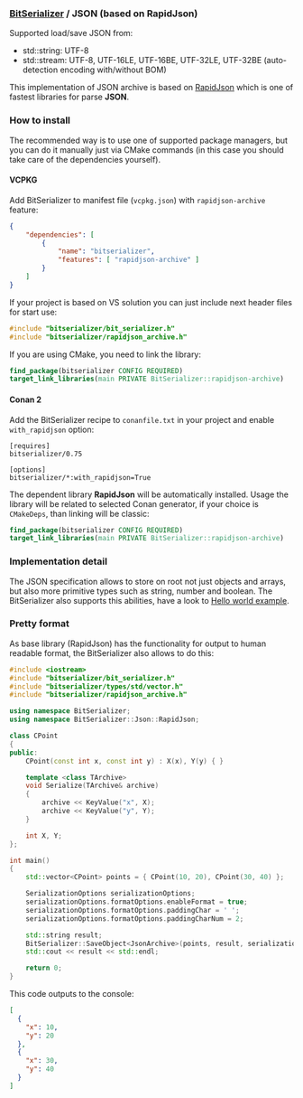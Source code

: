 ### [BitSerializer](../README.md) / JSON (based on RapidJson)

Supported load/save JSON from:

- std::string: UTF-8
- std::stream: UTF-8, UTF-16LE, UTF-16BE, UTF-32LE, UTF-32BE (auto-detection encoding with/without BOM)

This implementation of JSON archive is based on [RapidJson](https://github.com/Tencent/rapidjson) which is one of fastest libraries for parse **JSON**.

### How to install
The recommended way is to use one of supported package managers, but you can do it manually just via CMake commands (in this case you should take care of the dependencies yourself).
#### VCPKG
Add BitSerializer to manifest file (`vcpkg.json`) with `rapidjson-archive` feature:
```json
{
    "dependencies": [
        {
            "name": "bitserializer",
            "features": [ "rapidjson-archive" ]
        }
    ]
}
```
If your project is based on VS solution you can just include next header files for start use:
```cpp
#include "bitserializer/bit_serializer.h"
#include "bitserializer/rapidjson_archive.h"
```
If you are using CMake, you need to link the library:
```cmake
find_package(bitserializer CONFIG REQUIRED)
target_link_libraries(main PRIVATE BitSerializer::rapidjson-archive)
```
#### Conan 2
Add the BitSerializer recipe to `conanfile.txt` in your project and enable `with_rapidjson` option:
```
[requires]
bitserializer/0.75

[options]
bitserializer/*:with_rapidjson=True
```
The dependent library **RapidJson** will be automatically installed.
Usage the library will be related to selected Conan generator, if your choice is `CMakeDeps`, than linking will be classic:
```cmake
find_package(bitserializer CONFIG REQUIRED)
target_link_libraries(main PRIVATE BitSerializer::rapidjson-archive)
```

### Implementation detail
The JSON specification allows to store on root not just objects and arrays, but also more primitive types such as string, number and boolean.
The BitSerializer also supports this abilities, have a look to [Hello world example](../samples/hello_world/hello_world.cpp).

### Pretty format
As base library (RapidJson) has the functionality for output to human readable format, the BitSerializer also allows to do this:
```cpp
#include <iostream>
#include "bitserializer/bit_serializer.h"
#include "bitserializer/types/std/vector.h"
#include "bitserializer/rapidjson_archive.h"

using namespace BitSerializer;
using namespace BitSerializer::Json::RapidJson;

class CPoint
{
public:
    CPoint(const int x, const int y) : X(x), Y(y) { }

    template <class TArchive>
    void Serialize(TArchive& archive)
    {
        archive << KeyValue("x", X);
        archive << KeyValue("y", Y);
    }

    int X, Y;
};

int main()
{
    std::vector<CPoint> points = { CPoint(10, 20), CPoint(30, 40) };

    SerializationOptions serializationOptions;
    serializationOptions.formatOptions.enableFormat = true;
    serializationOptions.formatOptions.paddingChar = ' ';
    serializationOptions.formatOptions.paddingCharNum = 2;

    std::string result;
    BitSerializer::SaveObject<JsonArchive>(points, result, serializationOptions);
    std::cout << result << std::endl;

    return 0;
}
```
This code outputs to the console:
```json
[
  {
    "x": 10,
    "y": 20
  },
  {
    "x": 30,
    "y": 40
  }
]
```